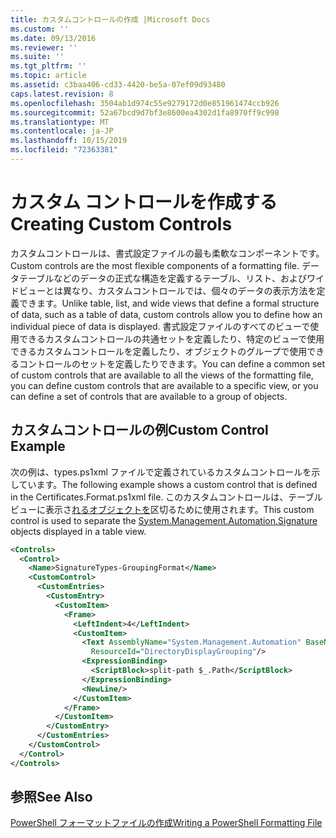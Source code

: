 ```yaml
---
title: カスタムコントロールの作成 |Microsoft Docs
ms.custom: ''
ms.date: 09/13/2016
ms.reviewer: ''
ms.suite: ''
ms.tgt_pltfrm: ''
ms.topic: article
ms.assetid: c3baa406-cd33-4420-be5a-07ef09d93480
caps.latest.revision: 8
ms.openlocfilehash: 3504ab1d974c55e9279172d0e851961474ccb926
ms.sourcegitcommit: 52a67bcd9d7bf3e8600ea4302d1fa8970ff9c998
ms.translationtype: MT
ms.contentlocale: ja-JP
ms.lasthandoff: 10/15/2019
ms.locfileid: "72363381"
---
```

# <a name="creating-custom-controls"></a><span data-ttu-id="34e9a-102">カスタム コントロールを作成する</span><span class="sxs-lookup"><span data-stu-id="34e9a-102">Creating Custom Controls</span></span>

<span data-ttu-id="34e9a-103">カスタムコントロールは、書式設定ファイルの最も柔軟なコンポーネントです。</span><span class="sxs-lookup"><span data-stu-id="34e9a-103">Custom controls are the most flexible components of a formatting file.</span></span> <span data-ttu-id="34e9a-104">データテーブルなどのデータの正式な構造を定義するテーブル、リスト、およびワイドビューとは異なり、カスタムコントロールでは、個々のデータの表示方法を定義できます。</span><span class="sxs-lookup"><span data-stu-id="34e9a-104">Unlike table, list, and wide views that define a formal structure of data, such as a table of data, custom controls allow you to define how an individual piece of data is displayed.</span></span> <span data-ttu-id="34e9a-105">書式設定ファイルのすべてのビューで使用できるカスタムコントロールの共通セットを定義したり、特定のビューで使用できるカスタムコントロールを定義したり、オブジェクトのグループで使用できるコントロールのセットを定義したりできます。</span><span class="sxs-lookup"><span data-stu-id="34e9a-105">You can define a common set of custom controls that are available to all the views of the formatting file, you can define custom controls that are available to a specific view, or you can define a set of controls that are available to a group of objects.</span></span>

## <a name="custom-control-example"></a><span data-ttu-id="34e9a-106">カスタムコントロールの例</span><span class="sxs-lookup"><span data-stu-id="34e9a-106">Custom Control Example</span></span>

<span data-ttu-id="34e9a-107">次の例は、types.ps1xml ファイルで定義されているカスタムコントロールを示しています。</span><span class="sxs-lookup"><span data-stu-id="34e9a-107">The following example shows a custom control that is defined in the Certificates.Format.ps1xml file.</span></span> <span data-ttu-id="34e9a-108">このカスタムコントロールは、テーブルビューに表示さ[れるオブジェクトを](/dotnet/api/System.Management.Automation.Signature)区切るために使用されます。</span><span class="sxs-lookup"><span data-stu-id="34e9a-108">This custom control is used to separate the [System.Management.Automation.Signature](/dotnet/api/System.Management.Automation.Signature) objects displayed in a table view.</span></span>

```xml
<Controls>
  <Control>
    <Name>SignatureTypes-GroupingFormat</Name>
    <CustomControl>
      <CustomEntries>
        <CustomEntry>
          <CustomItem>
            <Frame>
              <LeftIndent>4</LeftIndent>
              <CustomItem>
                <Text AssemblyName="System.Management.Automation" BaseName="FileSystemProviderStrings"
                  ResourceId="DirectoryDisplayGrouping"/>
                <ExpressionBinding>
                  <ScriptBlock>split-path $_.Path</ScriptBlock>
                </ExpressionBinding>
                <NewLine/>
              </CustomItem>
            </Frame>
          </CustomItem>
        </CustomEntry>
      </CustomEntries>
    </CustomControl>
  </Control>
</Controls>

```

## <a name="see-also"></a><span data-ttu-id="34e9a-109">参照</span><span class="sxs-lookup"><span data-stu-id="34e9a-109">See Also</span></span>

[<span data-ttu-id="34e9a-110">PowerShell フォーマットファイルの作成</span><span class="sxs-lookup"><span data-stu-id="34e9a-110">Writing a PowerShell Formatting File</span></span>](./writing-a-powershell-formatting-file.md)
